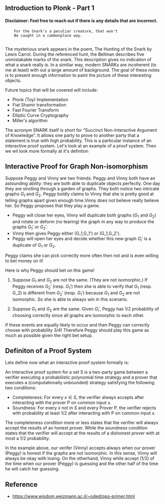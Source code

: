 ## Introduction to Plonk - Part 1


#### Disclaimer: Feel free to reach out if there is any details that are incorrect. 

``` 
    For the Snark's a peculiar creature, that won't
    Be caught in a commonplace way.
    
```


The mysterious snark appears in the poem, The Hunting of the Snark by Lewis Carrol. During the referenced hunt, the Bellman describes five unmistakable marks of the snark. This description gives no indication of what a snark really is. In a similiar way, modern SNARKs are incoherent (to me at least) with out a large amount of background. The goal of these notes is to present enough information to paint the picture of these interesting objects. 

Future topics that will be covered will include:

- Plonk (Toy) Implementation 
- Fiat Shamir transformation 
- Fast Fourier Transform
- Elliptic Curve Cryptography
- Miller's algorithm

The acronym SNARK itself is short for “Succinct Non-Interactive Argument of Knowledge”. It allows one party to prove to another party that a statement is true with high probability. This is a particular instance of an interactive proof system. Let's look at an example of a proof system. Then we wil look more formally at it's defintion 


## Interactive Proof for Graph Non-isomorphism

Suppose Peggy and Vinny are two friends. Peggy and Vinny both have an astounding ability: they are both able to duplicate objects perfectly. One day they are strolling through a garden of graphs. They both notice two intricate graphs $G_1$ and $G_2$. Peggy boldly claims to Vinny that she is pretty good at telling graphs apart given enough time.Vinny does not believe really believe her. So Peggy proposes that they play a game. 

- Peggy will close her eyes, Vinny will duplicate both graphs ($G_1$ and $G_2$) and rotate or deform (no tearing) the graph in any way to produce the graphs $G_1'$ or $G_2'$. 
- Vinny then gives Peggy either (G_1,G_1') or (G_1,G_2').
- Peggy will open her eyes and decide whether this new graph $G_i'$ is a duplicate of $G_1$ or $G_2$.

Peggy claims she can pick correctly more often then not and is even willing to bet money on it! 

Here is why Peggy should bet on this game! 

1. Suppose $G_1$ and $G_2$ are not the same. (They are not isomorphic.) If Peggy receives $G_2'$ (resp. $G_1'$) then she is able to verify that $G_1$ (resp. G_2) is different from $G_2'$ (resp. $G_1'$) because $G_1$ and $G_2$ are not isomorphic. So she is able to always win in this scenario. 

2. Suppose $G_1$ and $G_2$ are the same. Given $G_i'$, Peggy has 1/2 probability of choosing correctly since all graphs are isomorphic to each other. 

If these events are equally likely to occur and then Peggy can correctly choose with probability 3/4! Therefore Peggy should play this game as much as possible given the right bet setup. 


## Definiton of a Proof System 

Lets define now what an interactive proof system formally is: 


An interactive proof system for a set S is a two-party game between a verifier executing a probabilistic polynomial time strategy and a prover that executes a (computationally unbounded) strategy satisfying the following two conditions:

- Completeness: For every $x \in S$, the verifier always accepts after interacting with the prover P on common input x.
- Soundness: For every $x$ not in $S$ and every Prover P, the verifier rejects with probability at least $1/2$ after interacting with P on common input x. 


The completeness condition more or less states that the verifier will always accept the results of an honest prover. While the soundness condition states that the verifier will accept at the results of a dishonest prover with at most a 1/2 probability. 

In the example above, our verifer (Vinny) accepts always when our prover (Peggy) is honest if the graphs are not isomorphic. In this sense, Vinny will always be okay with losing. On the otherhand, Vinny while accept (1/2) of the time when our prover (Peggy) is guessing and the other half of the time he will catch her guessing.  


## Reference

- https://www.wisdom.weizmann.ac.il/~oded/pps-primer.html



```python

```
